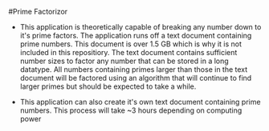 #Prime Factorizor

- This application is theoretically capable of breaking any number down to it's prime factors.
The application runs off a text document containing prime numbers. This document is over 1.5 GB which is why it
is not included in this repositiory. The text document contains sufficient number sizes to factor any number
that can be stored in a long datatype. All numbers containing primes larger than those in the text document
will be factored using an algorithm that will continue to find larger primes but should be expected to take a while.

- This application can also create it's own text document containing prime numbers. This process will take ~3 hours depending on computing power